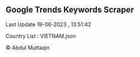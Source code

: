 

## Google Trends Keywords Scraper 
 
Last Update 19-06-2023 , 13:51:42

Country List :
VIETNAM.json



© Abdul Muttaqin 
